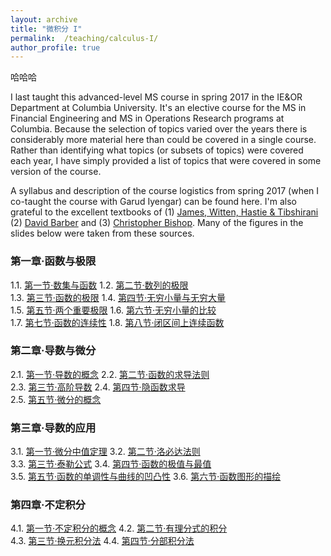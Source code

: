 ```yaml
---
layout: archive
title: "微积分 I"
permalink:  /teaching/calculus-I/
author_profile: true
---
```

哈哈哈

I last taught this advanced-level MS course in spring 2017 in the IE&OR Department at Columbia University.
It's an elective course for the MS in Financial Engineering and MS in Operations Research programs at Columbia.
Because the selection of topics varied over the years there is considerably more material here than could be
covered in a single course. Rather than identifying what topics (or subsets of topics) were covered each year,
I have simply provided a list of topics that were covered in some version of the course.
<!---
I have also provided
some additional slides / topics that never made it into the course but that I nonetheless used / developed at
some point for other purposes. If a link isn’t provided then that simply means I do not wish to post the slides
(probably because I am in the ``process'' of editing them – a process that could take a very long time indeed).
I will not be posting solutions to the assignments or code / software so please don’t send me an email asking
me to do so!  Finally, please note that I do not have time to answer emails asking me to clarify or explain
issues arising in these notes and assignments.
--->
A syllabus and description of the course logistics from spring 2017 (when I co-taught the course with Garud
Iyengar) can be found here.  I'm also grateful to the excellent textbooks of (1) [James, Witten, Hastie &
Tibshirani](http://www.statlearning.com/) (2) [David Barber](http://web4.cs.ucl.ac.uk/staff/D.Barber/pmwiki/pmwiki.php?n=Brml.HomePage) and (3) [Christopher Bishop](https://www.microsoft.com/en-us/research/people/cmbishop/). Many of the figures in the slides below were taken from these sources.

### 第一章·函数与极限

1.1. [第一节·数集与函数](https://kuanhoutian.github.io/files/Calculus_CN/wjf_1_1.pdf)  1.2. [第二节·数列的极限](https://kuanhoutian.github.io/files/Calculus_CN/wjf_1_2.pdf)  
1.3. [第三节·函数的极限](https://kuanhoutian.github.io/files/Calculus_CN/wjf_1_3.pdf)  1.4. [第四节·无穷小量与无穷大量](https://kuanhoutian.github.io/files/wjf_1_4.pdf)  
1.5. [第五节·两个重要极限](https://kuanhoutian.github.io/files/wjf_1_5.pdf)             1.6. [第六节·无穷小量的比较](https://kuanhoutian.github.io/files/Calculus_CN/wjf_1_6.pdf)  
1.7. [第七节·函数的连续性](https://kuanhoutian.github.io/files/Calculus_CN/wjf_1_7.pdf)  1.8. [第八节·闭区间上连续函数](https://kuanhoutian.github.io/files/wjf_1_8.pdf)

### 第二章·导数与微分

2.1. [第一节·导数的概念](https://kuanhoutian.github.io/files/Calculus_CN/wjf_2_1.pdf)  2.2. [第二节·函数的求导法则](https://kuanhoutian.github.io/files/Calculus_CN/wjf_2_2.pdf)  
2.3. [第三节·高阶导数](https://kuanhoutian.github.io/files/Calculus_CN/wjf_2_3.pdf)  2.4. [第四节·隐函数求导](https://kuanhoutian.github.io/files/wjf_2_4.pdf)  
2.5. [第五节·微分的概念](https://kuanhoutian.github.io/files/wjf_2_5.pdf)           

### 第三章·导数的应用

3.1. [第一节·微分中值定理](https://kuanhoutian.github.io/files/Calculus_CN/wjf_3_1.pdf)  3.2. [第二节·洛必达法则](https://kuanhoutian.github.io/files/Calculus_CN/wjf_3_2.pdf)  
3.3. [第三节·泰勒公式](https://kuanhoutian.github.io/files/Calculus_CN/wjf_3_3.pdf)    3.4. [第四节·函数的极值与最值](https://kuanhoutian.github.io/files/wjf_3_4.pdf)  
3.5. [第五节·函数的单调性与曲线的凹凸性](https://kuanhoutian.github.io/files/wjf_3_5.pdf)  3.6. [第六节·函数图形的描绘](https://kuanhoutian.github.io/files/Calculus_CN/wjf_3_6.pdf)      

### 第四章·不定积分

4.1. [第一节·不定积分的概念](https://kuanhoutian.github.io/files/Calculus_CN/wjf_4_1.pdf)  4.2. [第二节·有理分式的积分](https://kuanhoutian.github.io/files/Calculus_CN/wjf_4_2.pdf)  
4.3. [第三节·换元积分法](https://kuanhoutian.github.io/files/Calculus_CN/wjf_4_3.pdf)  4.4. [第四节·分部积分法](https://kuanhoutian.github.io/files/wjf_4_4.pdf)   
